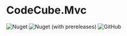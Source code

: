 # CodeCube.Mvc

![Nuget](https://img.shields.io/nuget/dt/CodeCube.Mvc?style=for-the-badge)
![Nuget (with prereleases)](https://img.shields.io/nuget/vpre/CodeCube.Mvc?style=for-the-badge)
![GitHub](https://img.shields.io/github/license/roblohmann/CodeCube.Mvc?style=for-the-badge)
